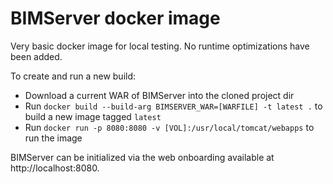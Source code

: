 # BIMServer docker image

Very basic docker image for local testing. No runtime optimizations have been added. 

To create and run a new build:

* Download a current WAR of BIMServer into the cloned project dir
* Run `docker build --build-arg BIMSERVER_WAR=[WARFILE] -t latest .` to build a new image tagged `latest`
* Run `docker run -p 8080:8080 -v [VOL]:/usr/local/tomcat/webapps` to run the image

BIMServer can be initialized via the web onboarding available at http://localhost:8080.
